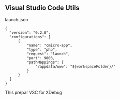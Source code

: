 ## Visual Studio Code Utils

launch.json

    {
      "version": "0.2.0",
      "configurations": [
          {
              "name": "cmicro-app",
              "type": "php",
              "request": "launch",
              "port": 9003,
              "pathMappings": {
                  "/appdata/www": "${workspaceFolder}/"
              }
          }
      ]
    }
    
This prepar VSC for XDebug 
